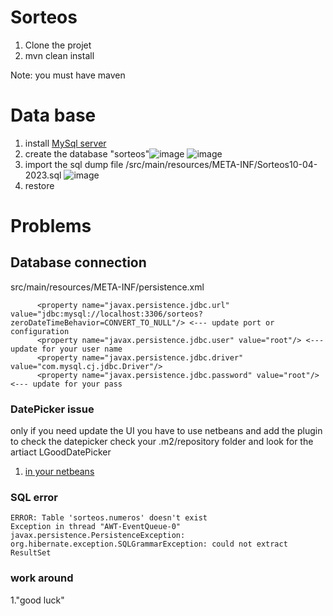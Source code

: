 # Sorteos

1. Clone the projet
2. mvn clean install

Note: you must have maven 

# Data base
1. install [MySql server](https://dev.mysql.com/downloads/installer/)
2. create the database "sorteos"![image](https://user-images.githubusercontent.com/8491553/231277829-84cfa4fa-5265-4888-b2b5-49146e77c1ea.png)
![image](https://user-images.githubusercontent.com/8491553/231277897-fadbed35-02e7-4cb1-a51a-79f73b6f9f26.png)
3. import the sql dump file /src/main/resources/META-INF/Sorteos10-04-2023.sql 
![image](https://user-images.githubusercontent.com/8491553/231278076-bc18292d-515b-4e27-8abc-2450a71f8bcc.png)
4. restore


# Problems

## Database connection 
src/main/resources/META-INF/persistence.xml
```
      <property name="javax.persistence.jdbc.url" value="jdbc:mysql://localhost:3306/sorteos?zeroDateTimeBehavior=CONVERT_TO_NULL"/> <--- update port or configuration
      <property name="javax.persistence.jdbc.user" value="root"/> <--- update for your user name
      <property name="javax.persistence.jdbc.driver" value="com.mysql.cj.jdbc.Driver"/>
      <property name="javax.persistence.jdbc.password" value="root"/> <--- update for your pass
```

### DatePicker issue
only if you need update the UI you have to use netbeans and add the plugin to check the datepicker
check your .m2/repository folder and look for the artiact LGoodDatePicker

1. [in your netbeans ](https://docs.oracle.com/javase/tutorial/javabeans/quick/addbean.html)

### SQL error 

```
ERROR: Table 'sorteos.numeros' doesn't exist
Exception in thread "AWT-EventQueue-0" javax.persistence.PersistenceException: org.hibernate.exception.SQLGrammarException: could not extract ResultSet
```

### work around 
1."good luck"
